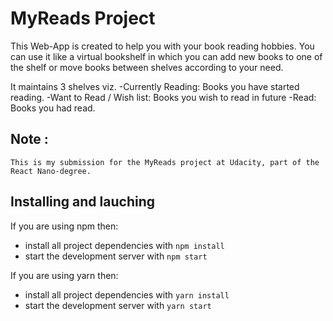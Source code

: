 # MyReads Project

This Web-App is created to help you with your book reading hobbies. You can use it like a virtual bookshelf in which you can add new books to one of the shelf or move books between shelves according to your need.

It maintains 3 shelves viz.
    -Currently Reading: Books you have started reading.
    -Want to Read / Wish list: Books you wish to read in future
    -Read: Books you had read.

##  Note :
    This is my submission for the MyReads project at Udacity, part of the React Nano-degree.


## Installing and lauching

If you are using npm then:

* install all project dependencies with `npm install`
* start the development server with `npm start`

If you are using yarn then:

* install all project dependencies with `yarn install`
* start the development server with `yarn start`